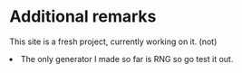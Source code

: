 # Additional remarks
This site is a fresh project, currently working on it. (not)
<li>The only generator I made so far is RNG so go test it out.</li>
